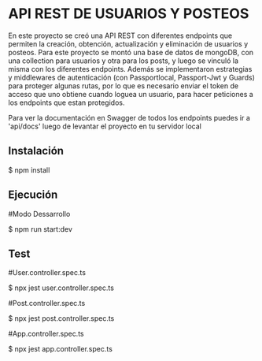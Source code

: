# API REST DE USUARIOS Y POSTEOS

En este proyecto se creó una API REST con diferentes endpoints que permiten la creación, obtención, actualización y eliminación de usuarios y posteos.
Para este proyecto se montó una base de datos de mongoDB, con una collection para usuarios y otra para los posts, y luego se vinculó la misma con los diferentes endpoints. 
Además se implementaron estrategias y middlewares de autenticación (con Passportlocal, Passport-Jwt y Guards) para proteger algunas rutas, por lo que es necesario enviar el token de acceso que uno obtiene cuando loguea un usuario, para hacer peticiones a los endpoints que estan protegidos.

Para ver la documentación en Swagger de todos los endpoints puedes ir a 'api/docs' luego de levantar el proyecto en tu servidor local 

## Instalación

$ npm install

## Ejecución

#Modo Dessarrollo

$ npm run start:dev

## Test

 #User.controller.spec.ts
 
 $ npx jest user.controller.spec.ts


 #Post.controller.spec.ts
 
 $ npx jest post.controller.spec.ts

 
 #App.controller.spec.ts
 
 $ npx jest app.controller.spec.ts




